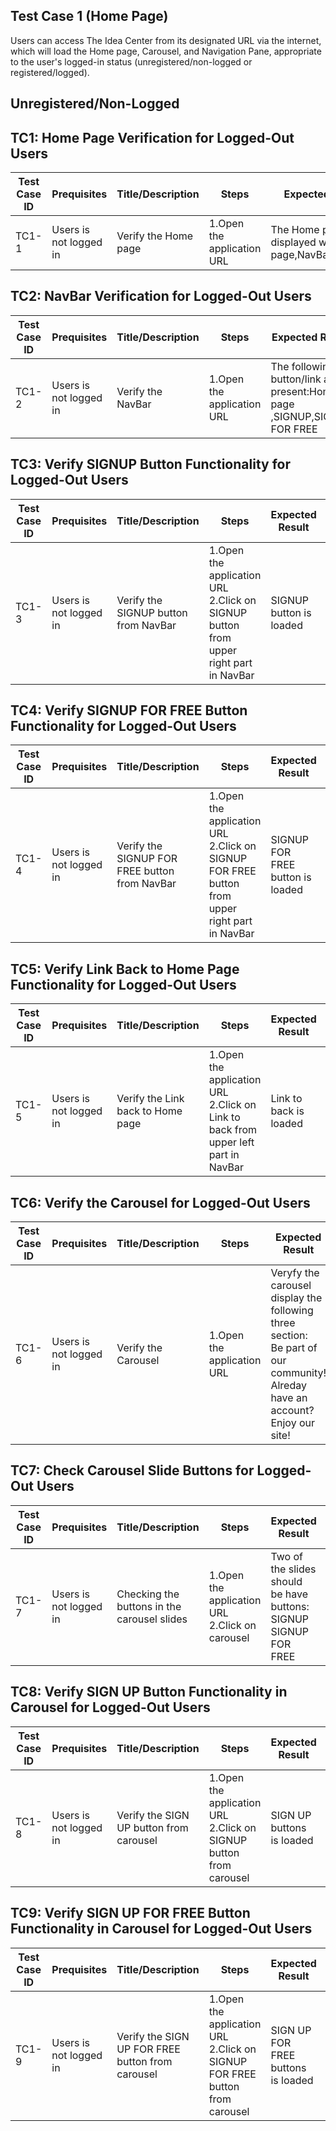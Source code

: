 ## Test Case 1 (Home Page)
Users can access The Idea Center from its designated URL via the internet, which will load the Home page,
Carousel, and Navigation Pane, appropriate to the user's logged-in status  (unregistered/non-logged or
registered/logged).

## Unregistered/Non-Logged

## TC1: Home Page Verification for Logged-Out Users

| **Test Case ID** | **Prequisites** | **Title/Description** | **Steps** | **Expected Result** | **Pass/Fail** |
|------------------|-----------------|------------------------|-----------|----------------------|---------------|
| TC1-1             |Users is not logged in| Verify the Home page | 1.Open the application URL|The Home page is displayed with Home page,NavBar,Carousel | Pass           |

## TC2: NavBar Verification for Logged-Out Users

| **Test Case ID** | **Prequisites** | **Title/Description** | **Steps** | **Expected Result** | **Pass/Fail** |
|------------------|-----------------|------------------------|-----------|----------------------|---------------|
| TC1-2             | Users is not logged in | Verify the NavBar | 1.Open the application URL | The following button/link are present:Home page ,SIGNUP,SIGNUP FOR FREE| Pass           |

## TC3: Verify SIGNUP Button Functionality for Logged-Out Users

| **Test Case ID** | **Prequisites** | **Title/Description** | **Steps** | **Expected Result** | **Pass/Fail** |
|------------------|-----------------|------------------------|-----------|----------------------|---------------|
| TC1-3             | Users is not logged in | Verify the SIGNUP button from NavBar | 1.Open the application URL <br>2.Click on SIGNUP button from upper right part in NavBar | SIGNUP button is loaded| Pass           |

## TC4: Verify SIGNUP FOR FREE Button Functionality for Logged-Out Users

| **Test Case ID** | **Prequisites** | **Title/Description** | **Steps** | **Expected Result** | **Pass/Fail** |
|------------------|-----------------|------------------------|-----------|----------------------|---------------|
| TC1-4             | Users is not logged in | Verify the SIGNUP FOR FREE button from NavBar | 1.Open the application URL <br>2.Click on SIGNUP FOR FREE button from upper right part in NavBar | SIGNUP FOR FREE button is loaded| Pass           |

## TC5: Verify Link Back to Home Page Functionality for Logged-Out Users

| **Test Case ID** | **Prequisites** | **Title/Description** | **Steps** | **Expected Result** | **Pass/Fail** |
|------------------|-----------------|------------------------|-----------|----------------------|---------------|
| TC1-5             | Users is not logged in | Verify the Link back to Home page | 1.Open the application URL <br>2.Click on Link to back from upper left part in NavBar |Link to back is loaded| Pass           |

## TC6: Verify the Carousel for Logged-Out Users

| **Test Case ID** | **Prequisites** | **Title/Description** | **Steps** | **Expected Result** | **Pass/Fail** |
|------------------|-----------------|------------------------|-----------|----------------------|---------------|
| TC1-6             | Users is not logged in | Verify the Carousel | 1.Open the application URL | Veryfy the carousel display the following three section:<br>Be part of our community!<br>Alreday have an account?<br>Enjoy our site! | Pass           |

## TC7: Check Carousel Slide Buttons for Logged-Out Users

| **Test Case ID** | **Prequisites** | **Title/Description** | **Steps** | **Expected Result** | **Pass/Fail** |
|------------------|-----------------|------------------------|-----------|----------------------|---------------|
| TC1-7             | Users is not logged in | Checking the buttons in the carousel slides | 1.Open the application URL <br>2.Click on carousel|Two of the slides should be have buttons:<br>SIGNUP<br>SIGNUP FOR FREE| Pass           |

## TC8: Verify SIGN UP Button Functionality in Carousel for Logged-Out Users

| **Test Case ID** | **Prequisites** | **Title/Description** | **Steps** | **Expected Result** | **Pass/Fail** |
|------------------|-----------------|------------------------|-----------|----------------------|---------------|
| TC1-8             | Users is not logged in | Verify the SIGN UP button from carousel | 1.Open the application URL <br>2.Click on SIGNUP button from carousel|SIGN UP buttons is loaded | Pass           |

## TC9: Verify SIGN UP FOR FREE Button Functionality in Carousel for Logged-Out Users

| **Test Case ID** | **Prequisites** | **Title/Description** | **Steps** | **Expected Result** | **Pass/Fail** |
|------------------|-----------------|------------------------|-----------|----------------------|---------------|
| TC1-9            | Users is not logged in | Verify the SIGN UP FOR FREE button from carousel | 1.Open the application URL <br>2.Click on SIGNUP FOR FREE button from carousel| SIGN UP FOR FREE buttons is loaded| Pass           |

